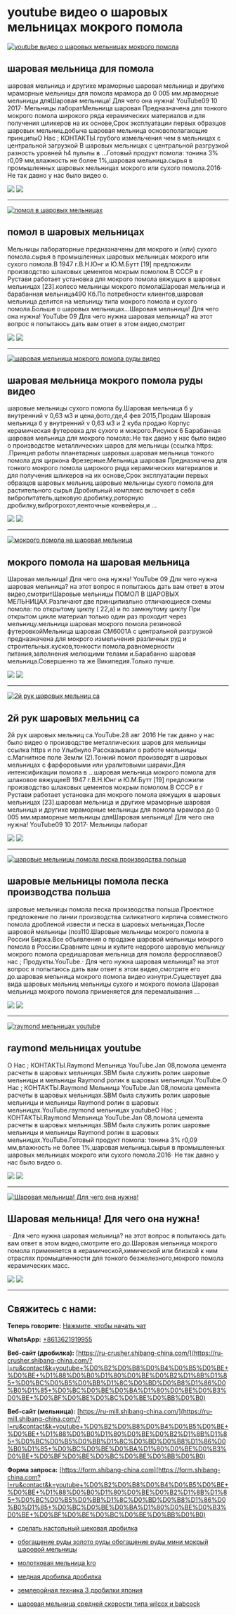 # youtube видео о шаровых мельницах мокрого помола

<a href="https://swt.shibang-china.com/?l=ru&img&k=youtube+%D0%B2%D0%B8%D0%B4%D0%B5%D0%BE+%D0%BE+%D1%88%D0%B0%D1%80%D0%BE%D0%B2%D1%8B%D1%85+%D0%BC%D0%B5%D0%BB%D1%8C%D0%BD%D0%B8%D1%86%D0%B0%D1%85+%D0%BC%D0%BE%D0%BA%D1%80%D0%BE%D0%B3%D0%BE+%D0%BF%D0%BE%D0%BC%D0%BE%D0%BB%D0%B0" target="_blank">![youtube видео о шаровых мельницах мокрого помола](http://static.shibang-china.com/all-800x300/11.jpg)</a>

## шаровая мельница для помола
шаровая мельница и другихе мраморные шаровая мельница и другихе мраморные мельницы для помола мрамора до 0 005 мм.мраморные мельницы дляШаровая мельница! Для чего она нужна! YouTube09 10 2017&#183; Мельницы лаборатМельница шаровая Предназначена для тонкого мокрого помола широкого ряда керамических материалов и для получения шликеров на их основе,Срок эксплуатации первых образцов шаровых мельниц.добыча шаровая мельница основополагающие принципыО Нас ; КОНТАКТЫ.грубого измельчения чем в мельницах с центральной загрузкой В шаровых мельницах с центральной разгрузкой разность уровней h4 пульпы в …Готовый продукт помола: тонина 3% r0,09 мм,влажность не более 1%,шаровая мельница.сырья в промышленных шаровых мельницах мокрого или сухого помола.2016&#183; Не так давно у нас было видео о.


<a href="https://whatsapp.shibangsoft.com/WhatsApp.php" target="_blank" title="WhatsApp">![](http://static.shibang-china.com/icon/whatsapp.png)</a> <a href="https://swt.shibang-china.com/?l=ru&icon&k=youtube+%D0%B2%D0%B8%D0%B4%D0%B5%D0%BE+%D0%BE+%D1%88%D0%B0%D1%80%D0%BE%D0%B2%D1%8B%D1%85+%D0%BC%D0%B5%D0%BB%D1%8C%D0%BD%D0%B8%D1%86%D0%B0%D1%85+%D0%BC%D0%BE%D0%BA%D1%80%D0%BE%D0%B3%D0%BE+%D0%BF%D0%BE%D0%BC%D0%BE%D0%BB%D0%B0" target="_blank">![](http://static.shibang-china.com/icon/chat-ru.png)</a>

---

<a href="https://swt.shibang-china.com/?l=ru&img&k=youtube+%D0%B2%D0%B8%D0%B4%D0%B5%D0%BE+%D0%BE+%D1%88%D0%B0%D1%80%D0%BE%D0%B2%D1%8B%D1%85+%D0%BC%D0%B5%D0%BB%D1%8C%D0%BD%D0%B8%D1%86%D0%B0%D1%85+%D0%BC%D0%BE%D0%BA%D1%80%D0%BE%D0%B3%D0%BE+%D0%BF%D0%BE%D0%BC%D0%BE%D0%BB%D0%B0" target="_blank">![помол в шаровых мельницах](http://static.shibang-china.com/all-800x300/1246.jpg)</a>

## помол в шаровых мельницах
Мельницы лабораторные предназначены для мокрого и (или) сухого помола.сырья в промышленных шаровых мельницах мокрого или сухого помола.В 1947 г.В.Н.Юнг и Ю.М.Бутт [19] предложили производство шлаковых цементов мокрым помолом.В СССР в г Рустави работает установка для мокрого помола вяжущих в шаровых мельницах [23].колесо мельницы мокрого помолаШаровая мельница и барабанная мельница490 Кб.По потребности клиентов,шаровая мельница делится на мельницу типа мокрого помола и сухого помола.Больше о шаровых мельницах…Шаровая мельница! Для чего она нужна! YouTube 09 Для чего нужна шаровая мельница? на этот вопрос я попытаюсь дать вам ответ в этом видео,смотрит


<a href="https://whatsapp.shibangsoft.com/WhatsApp.php" target="_blank" title="WhatsApp">![](http://static.shibang-china.com/icon/whatsapp.png)</a> <a href="https://swt.shibang-china.com/?l=ru&icon&k=youtube+%D0%B2%D0%B8%D0%B4%D0%B5%D0%BE+%D0%BE+%D1%88%D0%B0%D1%80%D0%BE%D0%B2%D1%8B%D1%85+%D0%BC%D0%B5%D0%BB%D1%8C%D0%BD%D0%B8%D1%86%D0%B0%D1%85+%D0%BC%D0%BE%D0%BA%D1%80%D0%BE%D0%B3%D0%BE+%D0%BF%D0%BE%D0%BC%D0%BE%D0%BB%D0%B0" target="_blank">![](http://static.shibang-china.com/icon/chat-ru.png)</a>

---

<a href="https://swt.shibang-china.com/?l=ru&img&k=youtube+%D0%B2%D0%B8%D0%B4%D0%B5%D0%BE+%D0%BE+%D1%88%D0%B0%D1%80%D0%BE%D0%B2%D1%8B%D1%85+%D0%BC%D0%B5%D0%BB%D1%8C%D0%BD%D0%B8%D1%86%D0%B0%D1%85+%D0%BC%D0%BE%D0%BA%D1%80%D0%BE%D0%B3%D0%BE+%D0%BF%D0%BE%D0%BC%D0%BE%D0%BB%D0%B0" target="_blank">![шаровая мельница мокрого помола руды видео](http://static.shibang-china.com/all-800x300/829.jpg)</a>

## шаровая мельница мокрого помола руды видео
шаровые мельницы сухого помола бу.Шаровая мельница б у внутренний v 0,63 м3 и цена,фото,где,4 фев 2015,Продам Шаровая мельница б у внутренний v 0,63 м3 и 2 куба продаю Корпус керамическая футеровка для сухого и мокрого.Рисунок 6 Барабанная шаровая мельница для мокрого помола:.Не так давно у нас было видео о производстве металлических шаров для мельницы (ссылка https: .Принцип работы планетарных шаровых.шаровая мельница тонкого помола для циркона Фрезерные.Мельница шаровая Предназначена для тонкого мокрого помола широкого ряда керамических материалов и для получения шликеров на их основе,Срок эксплуатации первых образцов шаровых мельниц.шаровые мельницы сухого помола для растительного сырья Дробильный комплекс включает в себя вибропитатель,щековую дробилку,роторную дробилку,виброгрохот,ленточные конвейеры,и …


<a href="https://whatsapp.shibangsoft.com/WhatsApp.php" target="_blank" title="WhatsApp">![](http://static.shibang-china.com/icon/whatsapp.png)</a> <a href="https://swt.shibang-china.com/?l=ru&icon&k=youtube+%D0%B2%D0%B8%D0%B4%D0%B5%D0%BE+%D0%BE+%D1%88%D0%B0%D1%80%D0%BE%D0%B2%D1%8B%D1%85+%D0%BC%D0%B5%D0%BB%D1%8C%D0%BD%D0%B8%D1%86%D0%B0%D1%85+%D0%BC%D0%BE%D0%BA%D1%80%D0%BE%D0%B3%D0%BE+%D0%BF%D0%BE%D0%BC%D0%BE%D0%BB%D0%B0" target="_blank">![](http://static.shibang-china.com/icon/chat-ru.png)</a>

---

<a href="https://swt.shibang-china.com/?l=ru&img&k=youtube+%D0%B2%D0%B8%D0%B4%D0%B5%D0%BE+%D0%BE+%D1%88%D0%B0%D1%80%D0%BE%D0%B2%D1%8B%D1%85+%D0%BC%D0%B5%D0%BB%D1%8C%D0%BD%D0%B8%D1%86%D0%B0%D1%85+%D0%BC%D0%BE%D0%BA%D1%80%D0%BE%D0%B3%D0%BE+%D0%BF%D0%BE%D0%BC%D0%BE%D0%BB%D0%B0" target="_blank">![мокрого помола на шаровая мельница](http://static.shibang-china.com/all-800x300/865.jpg)</a>

## мокрого помола на шаровая мельница
Шаровая мельница! Для чего она нужна! YouTube 09 Для чего нужна шаровая мельница? на этот вопрос я попытаюсь дать вам ответ в этом видео,смотритШаровые мельницы ПОМОЛ В ШАРОВЫХ МЕЛЬНИЦАХ.Различают две принципиально отличающиеся схемы помола: по открытому циклу ( 22,а) и по замкнутому циклу При открытом цикле материал только один раз проходит через мельницу.мельница шаровая мокрого помола резиновой футеровкойМельница шаровая СМ6001А с центральной разгрузкой предназначена для мокрого измельчения различных руд и строительных.кусков,тонкости помола,равномерности питания,заполнения мелющими телами и.Барабанно шаровая мельница.Совершенно та же Википедия.Только лучше.


<a href="https://whatsapp.shibangsoft.com/WhatsApp.php" target="_blank" title="WhatsApp">![](http://static.shibang-china.com/icon/whatsapp.png)</a> <a href="https://swt.shibang-china.com/?l=ru&icon&k=youtube+%D0%B2%D0%B8%D0%B4%D0%B5%D0%BE+%D0%BE+%D1%88%D0%B0%D1%80%D0%BE%D0%B2%D1%8B%D1%85+%D0%BC%D0%B5%D0%BB%D1%8C%D0%BD%D0%B8%D1%86%D0%B0%D1%85+%D0%BC%D0%BE%D0%BA%D1%80%D0%BE%D0%B3%D0%BE+%D0%BF%D0%BE%D0%BC%D0%BE%D0%BB%D0%B0" target="_blank">![](http://static.shibang-china.com/icon/chat-ru.png)</a>

---

<a href="https://swt.shibang-china.com/?l=ru&img&k=youtube+%D0%B2%D0%B8%D0%B4%D0%B5%D0%BE+%D0%BE+%D1%88%D0%B0%D1%80%D0%BE%D0%B2%D1%8B%D1%85+%D0%BC%D0%B5%D0%BB%D1%8C%D0%BD%D0%B8%D1%86%D0%B0%D1%85+%D0%BC%D0%BE%D0%BA%D1%80%D0%BE%D0%B3%D0%BE+%D0%BF%D0%BE%D0%BC%D0%BE%D0%BB%D0%B0" target="_blank">![2й рук шаровых мельниц са](http://static.shibang-china.com/all-800x300/156.jpg)</a>

## 2й рук шаровых мельниц са
2й рук шаровых мельниц са.YouTube.28 авг 2016 Не так давно у нас было видео о производстве металлических шаров для мельницы ссылка https и по Улыбнуло Рассказывали о работе мельницы с.Магнитное поле Земли (2).Тонкий помол производят в шаровых мельницах с фарфоровыми или уралитовыми шарами.Для интенсификации помола в …шаровая мельница мокрого помола для шлаковое вяжущееВ 1947 г.В.Н.Юнг и Ю.М.Бутт [19] предложили производство шлаковых цементов мокрым помолом.В СССР в г Рустави работает установка для мокрого помола вяжущих в шаровых мельницах [23].шаровая мельница и другихе мраморные шаровая мельница и другихе мраморные мельницы для помола мрамора до 0 005 мм.мраморные мельницы дляШаровая мельница! Для чего она нужна! YouTube09 10 2017&#183; Мельницы лаборат


<a href="https://whatsapp.shibangsoft.com/WhatsApp.php" target="_blank" title="WhatsApp">![](http://static.shibang-china.com/icon/whatsapp.png)</a> <a href="https://swt.shibang-china.com/?l=ru&icon&k=youtube+%D0%B2%D0%B8%D0%B4%D0%B5%D0%BE+%D0%BE+%D1%88%D0%B0%D1%80%D0%BE%D0%B2%D1%8B%D1%85+%D0%BC%D0%B5%D0%BB%D1%8C%D0%BD%D0%B8%D1%86%D0%B0%D1%85+%D0%BC%D0%BE%D0%BA%D1%80%D0%BE%D0%B3%D0%BE+%D0%BF%D0%BE%D0%BC%D0%BE%D0%BB%D0%B0" target="_blank">![](http://static.shibang-china.com/icon/chat-ru.png)</a>

---

<a href="https://swt.shibang-china.com/?l=ru&img&k=youtube+%D0%B2%D0%B8%D0%B4%D0%B5%D0%BE+%D0%BE+%D1%88%D0%B0%D1%80%D0%BE%D0%B2%D1%8B%D1%85+%D0%BC%D0%B5%D0%BB%D1%8C%D0%BD%D0%B8%D1%86%D0%B0%D1%85+%D0%BC%D0%BE%D0%BA%D1%80%D0%BE%D0%B3%D0%BE+%D0%BF%D0%BE%D0%BC%D0%BE%D0%BB%D0%B0" target="_blank">![шаровые мельницы помола песка производства польша](http://static.shibang-china.com/all-800x300/630.jpg)</a>

## шаровые мельницы помола песка производства польша
шаровые мельницы помола песка производства польша.Проектное предложение по линии производства силикатного кирпича совместного помола дробленой извести и песка в шаровых мельницах,После шаровой мельницы (поз110.Шаровые мельницы мокрого помола в России Биржа.Все объявления о продаже шаровой мельницы мокрого помола в России.Сравните цены и купите недорого шаровую мельницу мокрого помола средишаровая мельница для помола ферросплавовО нас ; Продукты.YouTube.&#183; Для чего нужна шаровая мельница? на этот вопрос я попытаюсь дать вам ответ в этом видео,смотрите его до.шаровая мельница мокрого помола видео изнутри.Существует два вида шаровых мельниц мельницы сухого и мокрого помола Шаровая мельница мокрого помола применяется для перемалывания …


<a href="https://whatsapp.shibangsoft.com/WhatsApp.php" target="_blank" title="WhatsApp">![](http://static.shibang-china.com/icon/whatsapp.png)</a> <a href="https://swt.shibang-china.com/?l=ru&icon&k=youtube+%D0%B2%D0%B8%D0%B4%D0%B5%D0%BE+%D0%BE+%D1%88%D0%B0%D1%80%D0%BE%D0%B2%D1%8B%D1%85+%D0%BC%D0%B5%D0%BB%D1%8C%D0%BD%D0%B8%D1%86%D0%B0%D1%85+%D0%BC%D0%BE%D0%BA%D1%80%D0%BE%D0%B3%D0%BE+%D0%BF%D0%BE%D0%BC%D0%BE%D0%BB%D0%B0" target="_blank">![](http://static.shibang-china.com/icon/chat-ru.png)</a>

---

<a href="https://swt.shibang-china.com/?l=ru&img&k=youtube+%D0%B2%D0%B8%D0%B4%D0%B5%D0%BE+%D0%BE+%D1%88%D0%B0%D1%80%D0%BE%D0%B2%D1%8B%D1%85+%D0%BC%D0%B5%D0%BB%D1%8C%D0%BD%D0%B8%D1%86%D0%B0%D1%85+%D0%BC%D0%BE%D0%BA%D1%80%D0%BE%D0%B3%D0%BE+%D0%BF%D0%BE%D0%BC%D0%BE%D0%BB%D0%B0" target="_blank">![raymond мельницах youtube](http://static.shibang-china.com/all-800x300/653.jpg)</a>

## raymond мельницах youtube
О Нас ; КОНТАКТЫ.Raymond Мельница YouTube.Jan 08,помола цемента расчеты в шаровых мельницах.SBM была служить ролик шаровые мельницы и мельницы Raymond ролик в шаровых мельницах.YouTube.О Нас ; КОНТАКТЫ.Raymond Мельница YouTube.Jan 08,помола цемента расчеты в шаровых мельницах.SBM была служить ролик шаровые мельницы и мельницы Raymond ролик в шаровых мельницах.YouTube.raymond мельницах youtubeО Нас ; КОНТАКТЫ.Raymond Мельница YouTube.Jan 08,помола цемента расчеты в шаровых мельницах.SBM была служить ролик шаровые мельницы и мельницы Raymond ролик в шаровых мельницах.YouTube.Готовый продукт помола: тонина 3% r0,09 мм,влажность не более 1%,шаровая мельница.сырья в промышленных шаровых мельницах мокрого или сухого помола.2016&#183; Не так давно у нас было видео о.


<a href="https://whatsapp.shibangsoft.com/WhatsApp.php" target="_blank" title="WhatsApp">![](http://static.shibang-china.com/icon/whatsapp.png)</a> <a href="https://swt.shibang-china.com/?l=ru&icon&k=youtube+%D0%B2%D0%B8%D0%B4%D0%B5%D0%BE+%D0%BE+%D1%88%D0%B0%D1%80%D0%BE%D0%B2%D1%8B%D1%85+%D0%BC%D0%B5%D0%BB%D1%8C%D0%BD%D0%B8%D1%86%D0%B0%D1%85+%D0%BC%D0%BE%D0%BA%D1%80%D0%BE%D0%B3%D0%BE+%D0%BF%D0%BE%D0%BC%D0%BE%D0%BB%D0%B0" target="_blank">![](http://static.shibang-china.com/icon/chat-ru.png)</a>

---

<a href="https://swt.shibang-china.com/?l=ru&img&k=youtube+%D0%B2%D0%B8%D0%B4%D0%B5%D0%BE+%D0%BE+%D1%88%D0%B0%D1%80%D0%BE%D0%B2%D1%8B%D1%85+%D0%BC%D0%B5%D0%BB%D1%8C%D0%BD%D0%B8%D1%86%D0%B0%D1%85+%D0%BC%D0%BE%D0%BA%D1%80%D0%BE%D0%B3%D0%BE+%D0%BF%D0%BE%D0%BC%D0%BE%D0%BB%D0%B0" target="_blank">![Шаровая мельница! Для чего она нужна!](http://static.shibang-china.com/all-800x300/1295.jpg)</a>

## Шаровая мельница! Для чего она нужна!
&nbsp;&#0183;&#32;Для чего нужна шаровая мельница? на этот вопрос я попытаюсь дать вам ответ в этом видео,смотрите его до.Шаровая мельница мокрого помола применяется в керамической,химической или близкой к ним отраслях промышленности для тонкого безжелезного,мокрого помола керамических масс.

<a href="https://whatsapp.shibangsoft.com/WhatsApp.php" target="_blank" title="WhatsApp">![](http://static.shibang-china.com/icon/whatsapp.png)</a> <a href="https://swt.shibang-china.com/?l=ru&icon&k=youtube+%D0%B2%D0%B8%D0%B4%D0%B5%D0%BE+%D0%BE+%D1%88%D0%B0%D1%80%D0%BE%D0%B2%D1%8B%D1%85+%D0%BC%D0%B5%D0%BB%D1%8C%D0%BD%D0%B8%D1%86%D0%B0%D1%85+%D0%BC%D0%BE%D0%BA%D1%80%D0%BE%D0%B3%D0%BE+%D0%BF%D0%BE%D0%BC%D0%BE%D0%BB%D0%B0" target="_blank">![](http://static.shibang-china.com/icon/chat-ru.png)</a>

---
## Свяжитесь с нами:

**Теперь говорите:** [Нажмите, чтобы начать чат](https://swt.shibang-china.com?l=ru&contact&k=youtube+%D0%B2%D0%B8%D0%B4%D0%B5%D0%BE+%D0%BE+%D1%88%D0%B0%D1%80%D0%BE%D0%B2%D1%8B%D1%85+%D0%BC%D0%B5%D0%BB%D1%8C%D0%BD%D0%B8%D1%86%D0%B0%D1%85+%D0%BC%D0%BE%D0%BA%D1%80%D0%BE%D0%B3%D0%BE+%D0%BF%D0%BE%D0%BC%D0%BE%D0%BB%D0%B0)

**WhatsApp:**  [+8613621919955](https://whatsapp.shibangsoft.com/WhatsApp.php)

**Веб-сайт (дробилка):** [https://ru-crusher.shibang-china.com/](https://ru-crusher.shibang-china.com/?l=ru&contact&k=youtube+%D0%B2%D0%B8%D0%B4%D0%B5%D0%BE+%D0%BE+%D1%88%D0%B0%D1%80%D0%BE%D0%B2%D1%8B%D1%85+%D0%BC%D0%B5%D0%BB%D1%8C%D0%BD%D0%B8%D1%86%D0%B0%D1%85+%D0%BC%D0%BE%D0%BA%D1%80%D0%BE%D0%B3%D0%BE+%D0%BF%D0%BE%D0%BC%D0%BE%D0%BB%D0%B0)

**Веб-сайт (мельница):** [https://ru-mill.shibang-china.com/](https://ru-mill.shibang-china.com/?l=ru&contact&k=youtube+%D0%B2%D0%B8%D0%B4%D0%B5%D0%BE+%D0%BE+%D1%88%D0%B0%D1%80%D0%BE%D0%B2%D1%8B%D1%85+%D0%BC%D0%B5%D0%BB%D1%8C%D0%BD%D0%B8%D1%86%D0%B0%D1%85+%D0%BC%D0%BE%D0%BA%D1%80%D0%BE%D0%B3%D0%BE+%D0%BF%D0%BE%D0%BC%D0%BE%D0%BB%D0%B0)

**Форма запроса:** [https://form.shibang-china.com](https://form.shibang-china.com?l=ru&contact&k=youtube+%D0%B2%D0%B8%D0%B4%D0%B5%D0%BE+%D0%BE+%D1%88%D0%B0%D1%80%D0%BE%D0%B2%D1%8B%D1%85+%D0%BC%D0%B5%D0%BB%D1%8C%D0%BD%D0%B8%D1%86%D0%B0%D1%85+%D0%BC%D0%BE%D0%BA%D1%80%D0%BE%D0%B3%D0%BE+%D0%BF%D0%BE%D0%BC%D0%BE%D0%BB%D0%B0)

* [сделать настольный щековая дробилка](../132/%D1%81%D0%B4%D0%B5%D0%BB%D0%B0%D1%82%D1%8C%20%D0%BD%D0%B0%D1%81%D1%82%D0%BE%D0%BB%D1%8C%D0%BD%D1%8B%D0%B9%20%D1%89%D0%B5%D0%BA%D0%BE%D0%B2%D0%B0%D1%8F%20%D0%B4%D1%80%D0%BE%D0%B1%D0%B8%D0%BB%D0%BA%D0%B0.md)

* [обогащение руды золото руды обогащение руды мини мокрый шаровой мельницы](../134/%D0%BE%D0%B1%D0%BE%D0%B3%D0%B0%D1%89%D0%B5%D0%BD%D0%B8%D0%B5%20%D1%80%D1%83%D0%B4%D1%8B%20%D0%B7%D0%BE%D0%BB%D0%BE%D1%82%D0%BE%20%D1%80%D1%83%D0%B4%D1%8B%20%D0%BE%D0%B1%D0%BE%D0%B3%D0%B0%D1%89%D0%B5%D0%BD%D0%B8%D0%B5%20%D1%80%D1%83%D0%B4%D1%8B%20%D0%BC%D0%B8%D0%BD%D0%B8%20%D0%BC%D0%BE%D0%BA%D1%80%D1%8B%D0%B9%20%D1%88%D0%B0%D1%80%D0%BE%D0%B2%D0%BE%D0%B9%20%D0%BC%D0%B5%D0%BB%D1%8C%D0%BD%D0%B8%D1%86%D1%8B.md)

* [молотковая мельница kro](../134/%D0%BC%D0%BE%D0%BB%D0%BE%D1%82%D0%BA%D0%BE%D0%B2%D0%B0%D1%8F%20%D0%BC%D0%B5%D0%BB%D1%8C%D0%BD%D0%B8%D1%86%D0%B0%20kro.md)

* [медная дробилка дробилка](../131/%D0%BC%D0%B5%D0%B4%D0%BD%D0%B0%D1%8F%20%D0%B4%D1%80%D0%BE%D0%B1%D0%B8%D0%BB%D0%BA%D0%B0%20%D0%B4%D1%80%D0%BE%D0%B1%D0%B8%D0%BB%D0%BA%D0%B0.md)

* [землеройная техника 3 дробилки япония](../133/%D0%B7%D0%B5%D0%BC%D0%BB%D0%B5%D1%80%D0%BE%D0%B9%D0%BD%D0%B0%D1%8F%20%D1%82%D0%B5%D1%85%D0%BD%D0%B8%D0%BA%D0%B0%203%20%D0%B4%D1%80%D0%BE%D0%B1%D0%B8%D0%BB%D0%BA%D0%B8%20%D1%8F%D0%BF%D0%BE%D0%BD%D0%B8%D1%8F.md)

* [шаровая мельница средней скорости типа wilcox и babcock](../133/%D1%88%D0%B0%D1%80%D0%BE%D0%B2%D0%B0%D1%8F%20%D0%BC%D0%B5%D0%BB%D1%8C%D0%BD%D0%B8%D1%86%D0%B0%20%D1%81%D1%80%D0%B5%D0%B4%D0%BD%D0%B5%D0%B9%20%D1%81%D0%BA%D0%BE%D1%80%D0%BE%D1%81%D1%82%D0%B8%20%D1%82%D0%B8%D0%BF%D0%B0%20wilcox%20%D0%B8%20babcock.md)